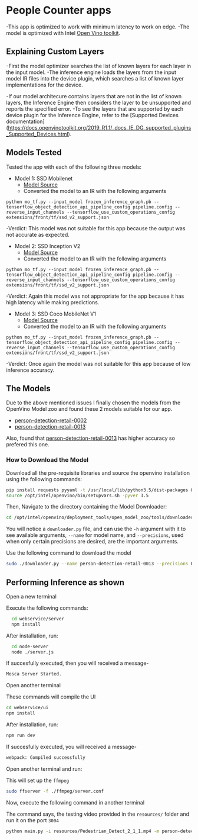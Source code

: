 # People Counter apps

-This app is optimized to work with minimum latency to work on edge. 
-The model is optimized with Intel [Open Vino toolkit](https://software.intel.com/content/www/us/en/develop/tools/openvino-toolkit.html). 

## Explaining Custom Layers

-First the model optimizer searches the list of known layers for each layer in the input model. 
-The inference engine loads the layers from the input model IR files into the device plugin, which searches a list of known layer implementations for the device. 

-If our model architecure contains layers that are not in the list of known layers, the Inference Engine then considers the 
layer to be unsupported and reports the specified error. 
-To see the layers that are supported by each device plugin for the Inference Engine, refer to 
the [Supported Devices documentation]
(https://docs.openvinotoolkit.org/2019_R1.1/_docs_IE_DG_supported_plugins_Supported_Devices.html).


## Models Tested

Tested the app with each of the following three models:

- Model 1: SSD Mobilenet
  - [Model Source](https://github.com/tensorflow/models/blob/master/research/object_detection/g3doc/detection_model_zoo.md)
  - Converted the model to an IR with the following arguments
  
```
python mo_tf.py --input_model frozen_inference_graph.pb --tensorflow_object_detection_api_pipeline_config pipeline.config --reverse_input_channels --tensorflow_use_custom_operations_config extensions/front/tf/ssd_v2_support.json
```
-Verdict: This model was not suitable for this app because the output was not accurate as expected. 
  
- Model 2: SSD Inception V2
  - [Model Source](http://download.tensorflow.org/models/object_detection/ssd_inception_v2_coco_2018_01_28.tar.gz)
  - Converted the model to an IR with the following arguments
  
```
python mo_tf.py --input_model frozen_inference_graph.pb --tensorflow_object_detection_api_pipeline_config pipeline.config --reverse_input_channels --tensorflow_use_custom_operations_config extensions/front/tf/ssd_v2_support.json
```
-Verdict: Again this model was not appropriate for the app because it has high latency while making predictions.
  
- Model 3: SSD Coco MobileNet V1
  - [Model Source](http://download.tensorflow.org/models/object_detection/ssd_inception_v2_coco_2018_01_28.tar.gz)
  - Converted the model to an IR with the following arguments

```
python mo_tf.py --input_model frozen_inference_graph.pb --tensorflow_object_detection_api_pipeline_config pipeline.config --reverse_input_channels --tensorflow_use_custom_operations_config extensions/front/tf/ssd_v2_support.json
```
-Verdict: Once again the model was not suitable for this app because of low inference accuracy. 

## The Models

Due to the above mentioned issues I finally chosen the models from the OpenVino Model zoo and found these 2 models suitable for our app.
 
- [person-detection-retail-0002](https://docs.openvinotoolkit.org/latest/person-detection-retail-0002.html)
- [person-detection-retail-0013](https://docs.openvinotoolkit.org/latest/_models_intel_person_detection_retail_0013_description_person_detection_retail_0013.html)

Also, found that [person-detection-retail-0013](https://docs.openvinotoolkit.org/latest/_models_intel_person_detection_retail_0013_description_person_detection_retail_0013.html) has higher accuracy so prefered this one.

### How to Download the Model

Download all the pre-requisite libraries and source the openvino installation using the following commands:

```sh
pip install requests pyyaml -t /usr/local/lib/python3.5/dist-packages && clear && 
source /opt/intel/openvino/bin/setupvars.sh -pyver 3.5
```

Then, Navigate to the directory containing the Model Downloader:

```sh
cd /opt/intel/openvino/deployment_tools/open_model_zoo/tools/downloader
```

You will notice a `downloader.py` file, and can use the `-h` argument with it to see available arguments, `--name` for model name, and `--precisions`, used when only certain precisions are desired, are the important arguments. 

Use the following command to download the model

```sh
sudo ./downloader.py --name person-detection-retail-0013 --precisions FP16 -o /home/workspace
```

## Performing Inference as shown

Open a new terminal

Execute the following commands:

```sh
  cd webservice/server
  npm install
```
After installation, run:

```sh
  cd node-server
  node ./server.js
```

If succesfully executed, then you will received a message-

```sh
Mosca Server Started.
```

Open another terminal

These commands will compile the UI 

```sh
cd webservice/ui
npm install
```

After installation, run:

```sh
npm run dev
```

If succesfully executed, you will received a message-

```sh
webpack: Compiled successfully
```

Open another terminal and run:

This will set up the `ffmpeg` 

```sh
sudo ffserver -f ./ffmpeg/server.conf
```

Now, execute the following command in another terminal

The command says, the testing video provided in the `resources/` folder and run it on the port `3004`

```sh
python main.py -i resources/Pedestrian_Detect_2_1_1.mp4 -m person-detection-retail-0013/FP32/person-detection-retail-0013.xml -l /opt/intel/openvino/deployment_tools/inference_engine/lib/intel64/libcpu_extension_sse4.so -d CPU -pt 0.6 | ffmpeg -v warning -f rawvideo -pixel_format bgr24 -video_size 768x432 -framerate 24 -i - http://0.0.0.0:3004/fac.ffm
```
